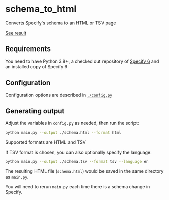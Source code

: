 # schema_to_html

Converts Specify's schema to an HTML or TSV page

[See result](https://www.specifysoftware.org/specify-6-schema/)

## Requirements

You need to have Python 3.8+, a checked out repository of [Specify 6](http://github.com/specify/specify6/) and an installed copy of Specify 6

## Configuration

Configuration options are described in [`./config.py`](https://github.com/specify/schema_to_html/blob/main/config.py)

## Generating output

Adjust the variables in `config.py` as needed, then run the script:

```zsh
python main.py --output ./schema.html --format html
```

Supported formats are HTML and TSV

If TSV format is chosen, you can also optionally specify the language:

```zsh
python main.py --output ./schema.tsv --format tsv --language en
```


The resulting HTML file (`schema.html`) would be saved in the same directory as
`main.py`.

You will need to rerun `main.py` each time there is a schema change in Specify.

